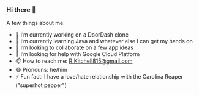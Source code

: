 ### Hi there 👋

A few things about me:

- 🔭 I’m currently working on a DoorDash clone
- 🌱 I’m currently learning Java and whatever else I can get my hands on
- 👯 I’m looking to collaborate on a few app ideas
- 🤔 I’m looking for help with Google Cloud Platform
- 📫 How to reach me: R.Kitchell815@gmail.com
- 😄 Pronouns: he/him
- ⚡ Fun fact: I have a love/hate relationship with the Carolina Reaper ("superhot pepper")

